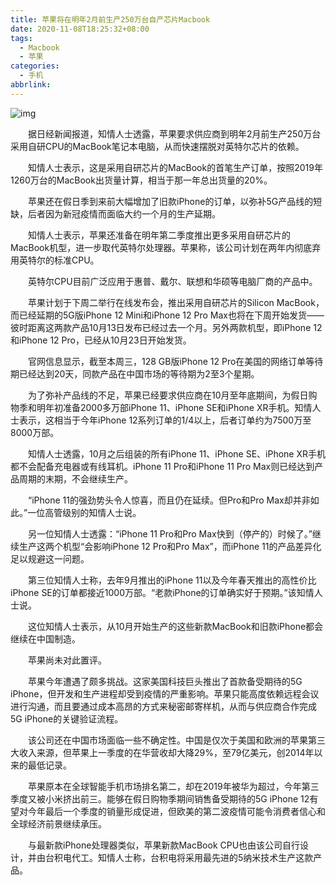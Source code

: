 ```yaml
---
title: 苹果将在明年2月前生产250万台自产芯片Macbook
date: 2020-11-08T18:25:32+08:00
tags:
  - Macbook
  - 苹果
categories:
  - 手机
abbrlink:
---
```


![img](https://cdn.jsdelivr.net/gh/yakeing/Documentation@main/Hexo/images/bc72-kcpxnwv4804120.jpg)

　　据日经新闻报道，知情人士透露，苹果要求供应商到明年2月前生产250万台采用自研CPU的MacBook笔记本电脑，从而快速摆脱对英特尔芯片的依赖。

　　知情人士表示，这是采用自研芯片的MacBook的首笔生产订单，按照2019年1260万台的MacBook出货量计算，相当于那一年总出货量的20%。

　　苹果还在假日季到来前大幅增加了旧款iPhone的订单，以弥补5G产品线的短缺，后者因为新冠疫情而面临大约一个月的生产延期。

　　知情人士表示，苹果还准备在明年第二季度推出更多采用自研芯片的MacBook机型，进一步取代英特尔处理器。苹果称，该公司计划在两年内彻底弃用英特尔的标准CPU。

　　英特尔CPU目前广泛应用于惠普、戴尔、联想和华硕等电脑厂商的产品中。

　　苹果计划于下周二举行在线发布会，推出采用自研芯片的Silicon MacBook，而已经延期的5G版iPhone 12 Mini和iPhone 12 Pro Max也将在下周开始发货——彼时距离这两款产品10月13日发布已经过去一个月。另外两款机型，即iPhone 12和iPhone 12 Pro，已经从10月23日开始发货。

　　官网信息显示，截至本周三，128 GB版iPhone 12 Pro在美国的网络订单等待期已经达到20天，同款产品在中国市场的等待期为2至3个星期。

　　为了弥补产品线的不足，苹果已经要求供应商在10月至年底期间，为假日购物季和明年初准备2000多万部iPhone 11、iPhone SE和iPhone XR手机。知情人士表示，这相当于今年iPhone 12系列订单的1/4以上，后者订单约为7500万至8000万部。

　　知情人士透露，10月之后组装的所有iPhone 11、iPhone SE、iPhone XR手机都不会配备充电器或有线耳机。iPhone 11 Pro和iPhone 11 Pro Max则已经达到产品周期的末期，不会继续生产。

　　“iPhone 11的强劲势头令人惊喜，而且仍在延续。但Pro和Pro Max却并非如此。”一位高管级别的知情人士说。

　　另一位知情人士透露：“iPhone 11 Pro和Pro Max快到（停产的）时候了。”继续生产这两个机型“会影响iPhone 12 Pro和Pro Max”，而iPhone 11的产品差异化足以规避这一问题。

　　第三位知情人士称，去年9月推出的iPhone 11以及今年春天推出的高性价比iPhone SE的订单都接近1000万部。“老款iPhone的订单确实好于预期。”该知情人士说。

　　这位知情人士表示，从10月开始生产的这些新款MacBook和旧款iPhone都会继续在中国制造。

　　苹果尚未对此置评。

　　苹果今年遭遇了颇多挑战。这家美国科技巨头推出了首款备受期待的5G iPhone，但开发和生产进程却受到疫情的严重影响。苹果只能高度依赖远程会议进行沟通，而且要通过成本高昂的方式来秘密邮寄样机，从而与供应商合作完成5G iPhone的关键验证流程。

　　该公司还在中国市场面临一些不确定性。中国是仅次于美国和欧洲的苹果第三大收入来源，但苹果上一季度的在华营收却大降29%，至79亿美元，创2014年以来的最低记录。

　　苹果原本在全球智能手机市场排名第二，却在2019年被华为超过，今年第三季度又被小米挤出前三。能够在假日购物季期间销售备受期待的5G iPhone 12有望对今年最后一个季度的销量形成促进，但欧美的第二波疫情可能令消费者信心和全球经济前景继续承压。

　　与最新款iPhone处理器类似，苹果新款MacBook CPU也由该公司自行设计，并由台积电代工。知情人士称，台积电将采用最先进的5纳米技术生产这款产品。